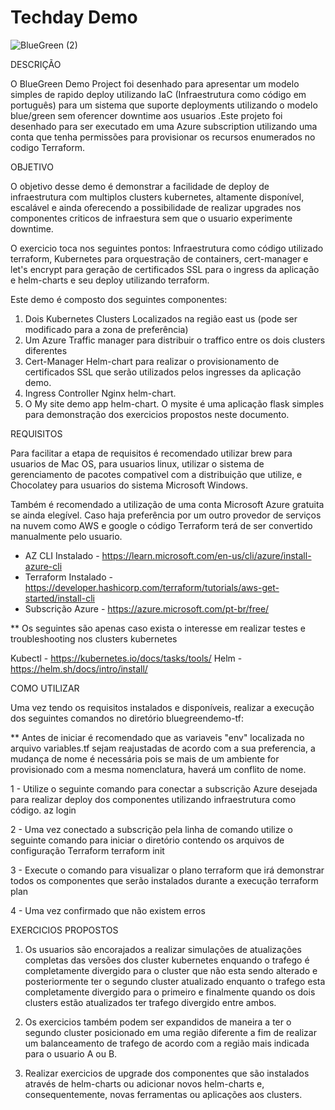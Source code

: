 # Techday Demo

![BlueGreen (2)](https://user-images.githubusercontent.com/44185718/199291691-6366871d-45e2-434f-868e-d30a0ba6fef1.png)


DESCRIÇÃO

O BlueGreen Demo Project foi desenhado para apresentar um modelo simples de rapido deploy utilizando IaC (Infraestrutura como código em português) para um sistema que suporte deployments utilizando o modelo blue/green sem oferencer downtime aos usuarios
.Este projeto foi desenhado para ser executado em uma Azure subscription utilizando uma conta que tenha permissões para provisionar os recursos enumerados no codigo Terraform.

OBJETIVO

O objetivo desse demo é demonstrar a facilidade de deploy de infraestrutura com multiplos clusters kubernetes, altamente disponível, escalável e ainda oferecendo a possibilidade de realizar upgrades nos componentes criticos de infraestura sem que o usuario experimente downtime. 

O exercicio toca nos seguintes pontos: Infraestrutura como código utilizado terraform, Kubernetes para orquestração de containers, cert-manager e let's encrypt para geração de certificados SSL para o ingress da aplicação e helm-charts e seu deploy utilizando terraform. 


Este demo é composto dos seguintes componentes:
1. Dois Kubernetes Clusters Localizados na região east us (pode ser modificado para a zona de preferência)
2. Um Azure Traffic manager para distribuir o traffico entre os dois clusters diferentes
3. Cert-Manager Helm-chart para realizar o provisionamento de certificados SSL que serão utilizados pelos ingresses da aplicação demo.
4. Ingress Controller Nginx helm-chart.
5. O My site demo app helm-chart. O mysite é uma aplicação flask simples para demonstração dos exercicios propostos neste documento. 


REQUISITOS

Para facilitar a etapa de requisitos é recomendado utilizar brew para usuarios de Mac OS, para usuarios linux, utilizar o sistema de gerenciamento de pacotes compativel com a distribuição que utilize, e Chocolatey para usuarios do sistema Microsoft Windows. 

Também é recomendado a utilização de uma conta Microsoft Azure gratuita se ainda elegível. Caso haja preferência por um outro provedor de serviços na nuvem como AWS e google o código Terraform terá de ser convertido manualmente pelo usuario.

* AZ CLI Instalado    - https://learn.microsoft.com/en-us/cli/azure/install-azure-cli
* Terraform Instalado - https://developer.hashicorp.com/terraform/tutorials/aws-get-started/install-cli
* Subscrição Azure    - https://azure.microsoft.com/pt-br/free/

** Os seguintes são apenas caso exista o interesse em realizar testes e troubleshooting nos clusters kubernetes

Kubectl - https://kubernetes.io/docs/tasks/tools/
Helm    - https://helm.sh/docs/intro/install/


COMO UTILIZAR

Uma vez tendo os requisitos instalados e disponíveis, realizar a execução dos seguintes comandos no diretório bluegreendemo-tf:

** Antes de iniciar é recomendado que as variaveis "env" localizada no arquivo variables.tf sejam reajustadas de acordo com a sua preferencia, a mudança de nome é necessária pois se mais de um ambiente for provisionado com a mesma nomenclatura, haverá um conflito de nome. 

1 - Utilize o seguinte comando para conectar a subscrição Azure desejada para realizar deploy dos componentes utilizando infraestrutura como código.
az login

2 - Uma vez conectado a subscrição pela linha de comando utilize o seguinte comando para iniciar o diretório contendo os arquivos de configuração Terraform
terraform init

3 - Execute o comando para visualizar o plano terraform que irá demonstrar todos os componentes que serão instalados durante a execução
terraform plan

4 - Uma vez confirmado que não existem erros 

EXERCICIOS PROPOSTOS

1. Os usuarios são encorajados a realizar simulações de atualizações completas das versões dos cluster kubernetes enquando o trafego é completamente divergido para o cluster que não esta sendo alterado e posteriormente ter o segundo cluster atualizado enquanto o trafego esta completamente divergido para o primeiro e finalmente quando os dois clusters estão atualizados ter trafego divergido entre ambos. 

2. Os exercicios também podem ser expandidos de maneira a ter o segundo cluster posicionado em uma região diferente a fim de realizar um balanceamento de trafego de acordo com a região mais indicada para o usuario A ou B. 

3. Realizar exercicios de upgrade dos componentes que são instalados através de helm-charts ou adicionar novos helm-charts e, consequentemente, novas ferramentas ou aplicações aos clusters. 

